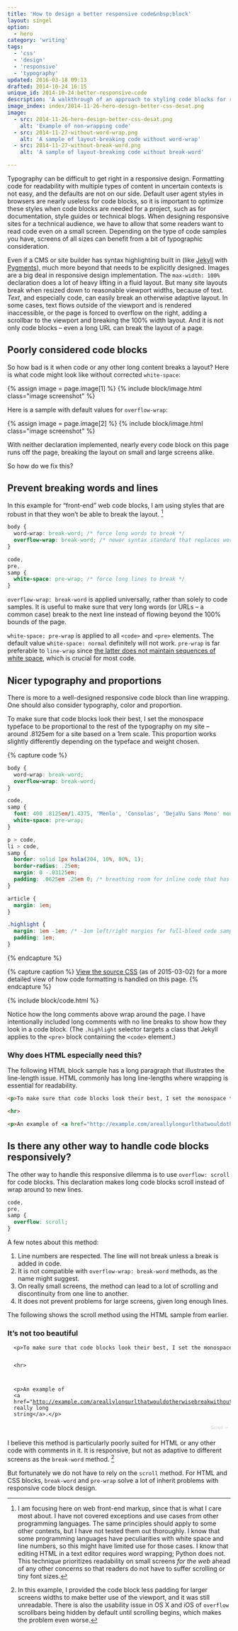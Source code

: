```yaml
---
title: 'How to design a better responsive code&nbsp;block'
layout: singel
option:
  - hero
category: 'writing'
tags:
  - 'css'
  - 'design'
  - 'responsive'
  - 'typography'
updated: 2016-03-18 09:13
drafted: 2014-10-24 16:15
unique_id: 2014-10-24:better-responsive-code
description: 'A walkthrough of an approach to styling code blocks for responsive websites and technical documentation.'
image_index: index/2014-11-26-hero-design-better-css-desat.png
image:
  - src: 2014-11-26-hero-design-better-css-desat.png
    alt: 'Example of non-wrapping code'
  - src: 2014-11-27-without-word-wrap.png
    alt: 'A sample of layout-breaking code without word-wrap'
  - src: 2014-11-27-without-break-word.png
    alt: 'A sample of layout-breaking code without break-word'

---
```


Typography can be difficult to get right in a responsive design. Formatting code for readability with multiple types of content in uncertain contexts is not easy, and the defaults are not on our side. Default user agent styles in browsers are nearly useless for code blocks, so it is important to optimize these styles when code blocks are needed for a project, such as for documentation, style guides or technical blogs. When designing responsive sites for a technical audience, we have to allow that some readers want to read code even on a small screen. Depending on the type of code samples you have, screens of all sizes can benefit from a bit of typographic consideration.

Even if a CMS or site builder has syntax highlighting built in (like [Jekyll](http://jekyllrb.com) with [Pygments](http://pygments.org/)), much more beyond that needs to be explicitly designed. Images are a big deal in responsive design implementation. The `max-width: 100%` declaration does a lot of heavy lifting in a fluid layout. But many site layouts break when resized down to reasonable viewport widths, because of text. *Text*, and especially code, can easily break an otherwise adaptive layout. In some cases, text flows outside of the viewport and is rendered inaccessible, or the page is forced to overflow on the right, adding a scrollbar to the viewport and breaking the 100% width layout. And it is not only code blocks – even a long URL can break the layout of a page.

## Poorly considered code blocks

So how bad is it when code or any other long content breaks a layout? Here is what code might look like without corrected `white-space`:

{% assign image = page.image[1] %}
{% include block/image.html class="image screenshot" %}

Here is a sample with default values for `overflow-wrap`:

{% assign image = page.image[2] %}
{% include block/image.html class="image screenshot" %}

With neither declaration implemented, nearly every code block on this page runs off the page, breaking the layout on small and large screens alike.

So how do we fix this?

## Prevent breaking words and lines

In this example for “front-end” web code blocks, I am using styles that are robust in that they won’t be able to break the layout. [^1]

```css
body {
  word-wrap: break-word; /* force long words to break */
  overflow-wrap: break-word; /* newer syntax standard that replaces word-wrap */
}

code,
pre,
samp {
  white-space: pre-wrap; /* force long lines to break */
}
```

`overflow-wrap: break-word` is applied universally, rather than solely to code samples. It is useful to make sure that very long words (or URLs – a common case) break to the next line instead of flowing beyond the 100% bounds of the page.

`white-space: pre-wrap` is applied to all `<code>` and `<pre>` elements. The default value `white-space: normal` definitely will not work. `pre-wrap` is far preferable to `line-wrap` since [the latter does not maintain sequences of white space](https://developer.mozilla.org/en-US/docs/Web/CSS/white-space), which is crucial for most code.

## Nicer typography and proportions

There is more to a well-designed responsive code block than line wrapping. One should also consider typography, color and proportion.

To make sure that code blocks look their best, I set the monospace typeface to be proportional to the rest of the typography on my site – around .8125em for a site based on a 1rem scale. This proportion works slightly differently depending on the typeface and weight chosen.

{% capture code %}
```css
body {
  word-wrap: break-word;
  overflow-wrap: break-word;
}

code,
samp {
  font: 400 .8125em/1.4375, 'Menlo', 'Consolas', 'DejaVu Sans Mono' monospace;
  white-space: pre-wrap;
}

p > code,
li > code,
samp {
  border: solid 1px hsla(204, 10%, 80%, 1);
  border-radius: .25em;
  margin: 0 -.03125em;
  padding: .0625em .25em 0; /* breathing room for inline code that has a different background or an outline */
}

article {
  margin: 1em;
}

.highlight {
  margin: 1em -1em; /* -1em left/right margins for full-bleed code samples */
  padding: 1em;
}
```
{% endcapture %}

{% capture caption %}
[View the source CSS](https://github.com/opattison/olivermakes/blob/53efd647ca65d7ad271db2a6e33555f118d8d44f/main.scss#L227) (as of 2015-03-02) for a more detailed view of how code formatting is handled on this page.
{% endcapture %}

{% include block/code.html %}

Notice how the long comments above wrap around the page. I have intentionally included long comments with no line breaks to show how they look in a code block. (The `.highlight` selector targets a class that Jekyll applies to the `<pre>` block containing the `<code>` element.)

### Why does HTML especially need this?

The following HTML block sample has a long paragraph that illustrates the line-length issue. HTML commonly has long line-lengths where wrapping is essential for readability.

```html
<p>To make sure that code blocks look their best, I set the monospace typeface to be proportional to the rest of the typography on my site – around .8125em for a site based on a 1rem scale. This proportion works slightly differently depending on the typeface and weight chosen.</p>

<hr>

<p>An example of <a href="http://example.com/areallylongurlthatwouldotherwisebreakwithoutbreakword">a really long string</a>.</p>
```

## Is there any other way to handle code blocks responsively?

The other way to handle this responsive dilemma is to use `overflow: scroll` for code blocks. This declaration makes long code blocks scroll instead of wrap around to new lines.

```css
code,
pre,
samp {
  overflow: scroll;
}
```

A few notes about this method:

1. Line numbers are respected. The line will not break unless a break is added in code.
2. It is not compatible with `overflow-wrap: break-word` methods, as the name might suggest.
3. On really small screens, the method can lead to a lot of scrolling and discontinuity from one line to another.
4. It does not prevent problems for large screens, given long enough lines.

The following shows the scroll method using the HTML sample from earlier.

### It’s not too beautiful

<div class="highlighter-rouge" style="position: relative;">
<pre class="highlight" style=" overflow: scroll; padding-bottom: 1.5em; padding-left: 1em; padding-right: 1em;"><code class="language-html" data-lang="html" style="word-wrap: normal; overflow-wrap: normal; white-space: pre"><span class="nt">&lt;p&gt;</span>To make sure that code blocks look their best, I set the monospace typeface to be proportional to the rest of the typography on my site – around .8125em for a site based on a 1rem scale. This proportion works slightly differently depending on the typeface and weight chosen.<span class="nt">&lt;/p&gt;</span>

<span class="nt">&lt;hr&gt;</span>

<span class="nt">&lt;p&gt;</span>An example of <span class="nt">&lt;a</span> <span class="na">href=</span><span class="s">&quot;http://example.com/areallylongurlthatwouldotherwisebreakwithoutbreakword&quot;</span><span class="nt">&gt;</span>a really long string<span class="nt">&lt;/a&gt;</span>.<span class="nt">&lt;/p&gt;</span></code></pre>
<div style="color: hsla(204, 10%, 80%, 1); font-size: .75em; font-weight: 400; padding: .5em; position: absolute; bottom: 0; right: 0;">Scroll ⇀</div>
</div>

I believe this method is particularly poorly suited for HTML or any other code with comments in it. It is responsive, but not as adaptive to different screens as the `break-word` method. [^2]

But fortunately we do not have to rely on the `scroll` method. For HTML and CSS blocks, `break-word` and `pre-wrap` solve a lot of inherit problems with responsive code block design.

[^1]: I am focusing here on web front-end markup, since that is what I care most about. I have not covered exceptions and use cases from other programming languages. The same principles should apply to some other contexts, but I have not tested them out thoroughly. I know that some programming languages have peculiarities with white space and line numbers, so this might have limited use for those cases. I know that editing HTML in a text editor requires word wrapping; Python does not. This technique prioritizes readability on small screens *for the web* ahead of any other concerns so that readers do not have to suffer scrolling or tiny font sizes.
[^2]: In this example, I provided the code block less padding for larger screens widths to make better use of the viewport, and it was still unreadable. There is also the usability issue in OS X and iOS of `overflow` scrollbars being hidden by default until scrolling begins, which makes the problem even worse.
